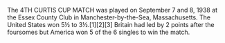 The 4TH CURTIS CUP MATCH was played on September 7 and 8, 1938 at the Essex County Club in Manchester-by-the-Sea, Massachusetts. The United States won 5½ to 3½.[1][2][3] Britain had led by 2 points after the foursomes but America won 5 of the 6 singles to win the match.
